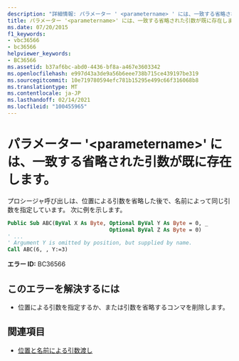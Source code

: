 ```yaml
---
description: "詳細情報: パラメーター ' <parametername> ' には、一致する省略された引数が既に含まれています"
title: パラメーター '<parametername>' には、一致する省略された引数が既に存在します。
ms.date: 07/20/2015
f1_keywords:
- vbc36566
- bc36566
helpviewer_keywords:
- BC36566
ms.assetid: b37af6bc-abd0-4436-bf8a-a467e3603342
ms.openlocfilehash: e997d43a3de9a56b6eee738b715ce439197be319
ms.sourcegitcommit: 10e719780594efc781b15295e499c66f316068b8
ms.translationtype: MT
ms.contentlocale: ja-JP
ms.lasthandoff: 02/14/2021
ms.locfileid: "100455965"
---
```

# <a name="parameter-parametername-already-has-a-matching-omitted-argument"></a>パラメーター '\<parametername>' には、一致する省略された引数が既に存在します。

プロシージャ呼び出しは、位置による引数を省略した後で、名前によって同じ引数を指定しています。 次に例を示します。
  
```vb  
Public Sub ABC(ByVal X As Byte, Optional ByVal Y As Byte = 0, _  
                                Optional ByVal Z As Byte = 0)  
' ...  
' Argument Y is omitted by position, but supplied by name.  
Call ABC(6, , Y:=3)
```  
  
 **エラー ID:** BC36566  
  
## <a name="to-correct-this-error"></a>このエラーを解決するには  
  
- 位置による引数を指定するか、または引数を省略するコンマを削除します。  
  
## <a name="see-also"></a>関連項目

- [位置と名前による引数渡し](../programming-guide/language-features/procedures/passing-arguments-by-position-and-by-name.md)
